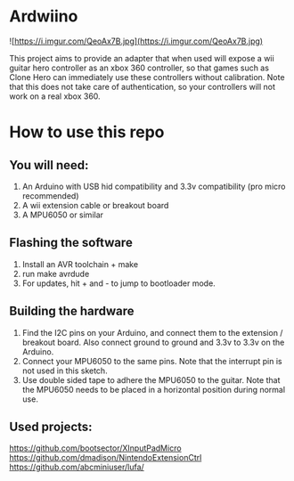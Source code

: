 # Ardwiino
![https://i.imgur.com/QeoAx7B.jpg](https://i.imgur.com/QeoAx7B.jpg)

This project aims to provide an adapter that when used will expose a wii guitar hero controller as an xbox 360 controller, so that games such as Clone Hero can immediately use these controllers without calibration. Note that this does not take care of authentication, so your controllers will not work on a real xbox 360.

# How to use this repo
## You will need:
1. An Arduino with USB hid compatibility and 3.3v compatibility (pro micro recommended)
2. A wii extension cable or breakout board
3. A MPU6050 or similar

## Flashing the software
1. Install an AVR toolchain + make
2. run make avrdude
3. For updates, hit + and - to jump to bootloader mode.

## Building the hardware
1. Find the I2C pins on your Arduino, and connect them to the extension / breakout board. Also connect ground to ground and 3.3v to 3.3v on the Arduino.
2. Connect your MPU6050 to the same pins. Note that the interrupt pin is not used in this sketch.
3. Use double sided tape to adhere the MPU6050 to the guitar. Note that the MPU6050 needs to be placed in a horizontal position during normal use.

## Used projects:
https://github.com/bootsector/XInputPadMicro
https://github.com/dmadison/NintendoExtensionCtrl
https://github.com/abcminiuser/lufa/

